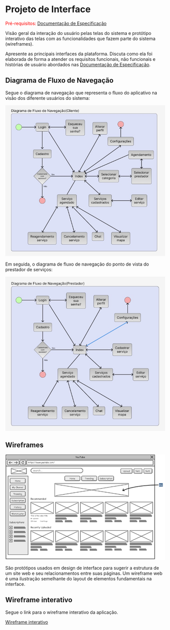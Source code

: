 
# Projeto de Interface

<span style="color:red">Pré-requisitos: <a href="2-Especificação do Projeto.md"> Documentação de Especificação</a></span>

Visão geral da interação do usuário pelas telas do sistema e protótipo interativo das telas com as funcionalidades que fazem parte do sistema (wireframes).

 Apresente as principais interfaces da plataforma. Discuta como ela foi elaborada de forma a atender os requisitos funcionais, não funcionais e histórias de usuário abordados nas <a href="2-Especificação do Projeto.md"> Documentação de Especificação</a>.

## Diagrama de Fluxo de Navegação

Segue o diagrama de navegação que representa o fluxo do aplicativo na visão dos diferente usuários do sistema:

![Diagrama de fluxo de navigação do cliente](img/diagrama_fluxo_cliente.jpg)

Em seguida, o diagrama de fluxo de navegação do ponto de vista do prestador de serviços:

![Diagrama de fluxo de navigação do cliente](img/diagrama_fluxo_prestador.jpg)

## Wireframes

![Exemplo de Wireframe](img/wireframe-example.png)

São protótipos usados em design de interface para sugerir a estrutura de um site web e seu relacionamentos entre suas páginas. Um wireframe web é uma ilustração semelhante do layout de elementos fundamentais na interface.

## Wireframe interativo

Segue o link para o wireframe interativo da aplicação.

<a href="https://www.figma.com/proto/0tMHZYt6FESmO8yRmfbLI1/Untitled?node-id=37-1134&scaling=min-zoom&page-id=0%3A1&starting-point-node-id=37%3A1134" target="_blank">Wireframe interativo</a>
